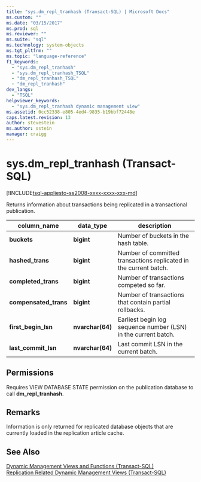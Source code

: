 ```yaml
---
title: "sys.dm_repl_tranhash (Transact-SQL) | Microsoft Docs"
ms.custom: ""
ms.date: "03/15/2017"
ms.prod: sql
ms.reviewer: ""
ms.suite: "sql"
ms.technology: system-objects
ms.tgt_pltfrm: ""
ms.topic: "language-reference"
f1_keywords: 
  - "sys.dm_repl_tranhash"
  - "sys.dm_repl_tranhash_TSQL"
  - "dm_repl_tranhash_TSQL"
  - "dm_repl_tranhash"
dev_langs: 
  - "TSQL"
helpviewer_keywords: 
  - "sys.dm_repl_tranhash dynamic management view"
ms.assetid: 0cc52338-e805-4ed4-9835-b19bbf72448e
caps.latest.revision: 13
author: stevestein
ms.author: sstein
manager: craigg
---
```

# sys.dm_repl_tranhash (Transact-SQL)
[!INCLUDE[tsql-appliesto-ss2008-xxxx-xxxx-xxx-md](../../includes/tsql-appliesto-ss2008-xxxx-xxxx-xxx-md.md)]

  Returns information about transactions being replicated in a transactional publication.  
  
|column_name|data_type|description|  
|------------------|----------------|-----------------|  
|**buckets**|**bigint**|Number of buckets in the hash table.|  
|**hashed_trans**|**bigint**|Number of committed transactions replicated in the current batch.|  
|**completed_trans**|**bigint**|Number of transactions competed so far.|  
|**compensated_trans**|**bigint**|Number of transactions that contain partial rollbacks.|  
|**first_begin_lsn**|**nvarchar(64)**|Earliest begin log sequence number (LSN) in the current batch.|  
|**last_commit_lsn**|**nvarchar(64)**|Last commit LSN in the current batch.|  
  
## Permissions  
 Requires VIEW DATABASE STATE permission on the publication database to call **dm_repl_tranhash**.  
  
## Remarks  
 Information is only returned for replicated database objects that are currently loaded in the replication article cache.  
  
## See Also  
 [Dynamic Management Views and Functions &#40;Transact-SQL&#41;](~/relational-databases/system-dynamic-management-views/system-dynamic-management-views.md)   
 [Replication Related Dynamic Management Views &#40;Transact-SQL&#41;](../../relational-databases/system-dynamic-management-views/replication-related-dynamic-management-views-transact-sql.md)  
  
  
